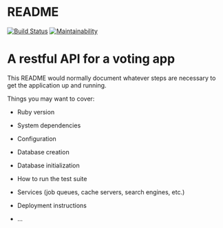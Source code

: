 # README
[![Build Status](https://travis-ci.com/OlawaleJoseph/E-Vote-Backend.svg?branch=develop)](https://travis-ci.com/OlawaleJoseph/E-Vote-Backend) [![Maintainability](https://api.codeclimate.com/v1/badges/b26e37fd810144976c91/maintainability)](https://codeclimate.com/github/OlawaleJoseph/E-Vote-Backend/maintainability)
# A restful API for a voting app

This README would normally document whatever steps are necessary to get the
application up and running.

Things you may want to cover:

* Ruby version

* System dependencies

* Configuration

* Database creation

* Database initialization

* How to run the test suite

* Services (job queues, cache servers, search engines, etc.)

* Deployment instructions

* ...
